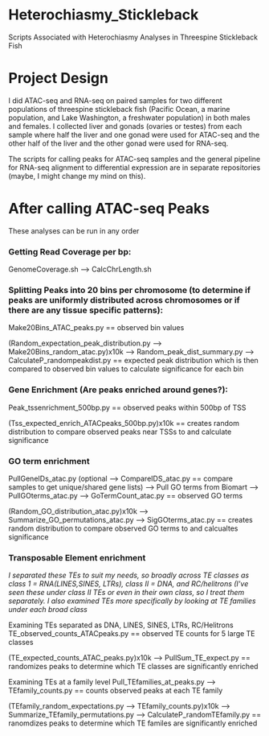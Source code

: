 # Heterochiasmy_Stickleback
Scripts Associated with Heterochiasmy Analyses in Threespine Stickleback Fish

# Project Design

I did ATAC-seq and RNA-seq on paired samples for two different populations of threespine stickleback fish (Pacific Ocean, a marine population, and Lake Washington, a freshwater population) in both males and females. I collected liver and gonads (ovaries or testes) from each sample where half the liver and one gonad were used for ATAC-seq and the other half of the liver and the other gonad were used for RNA-seq.

The scripts for calling peaks for ATAC-seq samples and the general pipeline for RNA-seq alignment to differential expression are in separate repositories (maybe, I might change my mind on this).


# After calling ATAC-seq Peaks
These analyses can be run in any order

### Getting Read Coverage per bp:
   GenomeCoverage.sh --> CalcChrLength.sh
   
### Splitting Peaks into 20 bins per chromosome (to determine if peaks are uniformly distributed across chromosomes or if there are any tissue specific patterns):
   Make20Bins_ATAC_peaks.py == observed bin values
   
   (Random_expectation_peak_distribution.py --> Make20Bins_random_atac.py)x10k --> Random_peak_dist_summary.py -->        CalculateP_randompeakdist.py == expected peak distribution which is then compared to observed bin values to calculate significance for each bin
   
### Gene Enrichment (Are peaks enriched around genes?):
   Peak_tssenrichment_500bp.py == observed peaks within 500bp of TSS
   
   (Tss_expected_enrich_ATACpeaks_500bp.py)x10k == creates random distribution to compare observed peaks near TSSs to and calculate significance
### GO term enrichment
   PullGeneIDs_atac.py (optional --> CompareIDS_atac.py == compare samples to get unique/shared gene lists) --> Pull GO terms from Biomart --> PullGOterms_atac.py --> GoTermCount_atac.py == observed GO terms
   
   (Random_GO_distribution_atac.py)x10k --> Summarize_GO_permutations_atac.py --> SigGOterms_atac.py == creates random distribution to compare observed GO terms to and calcualtes significance

### Transposable Element enrichment
   *I separated these TEs to suit my needs, so broadly across TE classes as class 1 = RNA(LINES,SINES, LTRs), class II = DNA, and RC/helitrons (I've seen these under class II TEs or even in their own class, so I treat them separately. I also examined TEs more specifically by looking at TE families under each broad class*
   
   Examining TEs separated as DNA, LINES, SINES, LTRs, RC/Helitrons
   TE_observed_counts_ATACpeaks.py == observed TE counts for 5 large TE classes
   
   (<BroadTEclass>TE_expected_counts_ATAC_peaks.py)x10k --> PullSum_TE_expect.py == randomizes peaks to determine which TE classes are significantly enriched
   
   Examining TEs at a family level
   Pull_TEfamilies_at_peaks.py --> TEfamily_counts.py == counts observed peaks at each TE family
   
   (TEfamily_random_expectations.py --> TEfamily_counts.py)x10k --> Summarize_TEfamily_permutations.py --> CalculateP_randomTEfamily.py == ranomdizes peaks to determine which TE familes are significantly enriched

